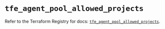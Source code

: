 # `tfe_agent_pool_allowed_projects`

Refer to the Terraform Registry for docs: [`tfe_agent_pool_allowed_projects`](https://registry.terraform.io/providers/hashicorp/tfe/0.70.0/docs/resources/agent_pool_allowed_projects).
